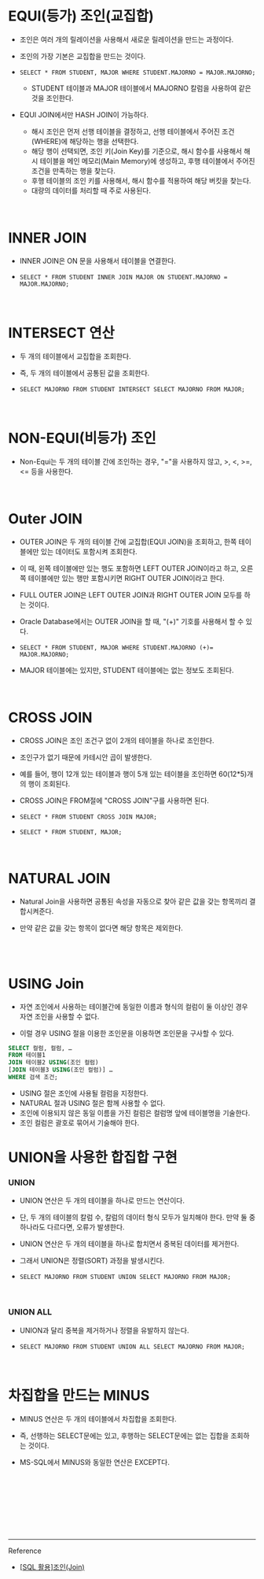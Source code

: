 # EQUI(등가) 조인(교집합)

- 조인은 여러 개의 릴레이션을 사용해서 새로운 릴레이션을 만드는 과정이다.

- 조인의 가장 기본은 교집합을 만드는 것이다.

- ``` SELECT * FROM STUDENT, MAJOR WHERE STUDENT.MAJORNO = MAJOR.MAJORNO; ```
  - STUDENT 테이블과 MAJOR 테이블에서 MAJORNO 칼럼을 사용하여 같은 것을 조인한다.
  
- EQUI JOIN에서만 HASH JOIN이 가능하다.
  - 해시 조인은 먼저 선행 테이블을 결정하고, 선행 테이블에서 주어진 조건(WHERE)에 해당하는 행을 선택한다.
  - 해당 행이 선택되면, 조인 키(Join Key)를 기준으로, 해시 함수를 사용해서 해시 테이블을 메인 메모리(Main Memory)에 생성하고, 후행 테이블에서 주어진 조건을 만족하는 행을 찾는다.
  - 후행 테이블의 조인 키를 사용해서, 해시 함수를 적용하여 해당 버킷을 찾는다.
  - 대량의 데이터를 처리할 때 주로 사용된다.

<br/>

# INNER JOIN

- INNER JOIN은 ON 문을 사용해서 테이블을 연결한다.

-  ```SELECT * FROM STUDENT INNER JOIN MAJOR ON STUDENT.MAJORNO = MAJOR.MAJORNO;```

<br/>

# INTERSECT 연산

- 두 개의 테이블에서 교집합을 조회한다.

- 즉, 두 개의 테이블에서 공통된 값을 조회한다.

- ```SELECT MAJORNO FROM STUDENT INTERSECT SELECT MAJORNO FROM MAJOR;```

<br/>

#  NON-EQUI(비등가) 조인

- Non-Equi는 두 개의 테이블 간에 조인하는 경우, "="을 사용하지 않고, >, <, >=, <= 등을 사용한다.

<br/>

# Outer JOIN

- OUTER JOIN은 두 개의 테이블 간에 교집합(EQUI JOIN)을 조회하고, 한쪽 테이블에만 있는 데이터도 포함시켜 조회한다.

- 이 때, 왼쪽 테이블에만 있는 행도 포함하면 LEFT OUTER JOIN이라고 하고, 오른쪽 테이블에만 있는 행만 포함시키면 RIGHT OUTER JOIN이라고 한다.

- FULL OUTER JOIN은 LEFT OUTER JOIN과 RIGHT OUTER JOIN 모두를 하는 것이다.

- Oracle Database에서는 OUTER JOIN을 할 때, "(+)" 기호를 사용해서 할 수 있다.

-  ```SELECT * FROM STUDENT, MAJOR WHERE STUDENT.MAJORNO (+)= MAJOR.MAJORNO;```

- MAJOR 테이블에는 있지만, STUDENT 테이블에는 없는 정보도 조회된다.

<br/>

# CROSS JOIN

- CROSS JOIN은 조인 조건구 없이 2개의 테이블을 하나로 조인한다.

- 조인구가 없기 때문에 카테시안 곱이 발생한다.

- 예를 들어, 행이 12개 있는 테이블과 행이 5개 있는 테이블을 조인하면 60(12*5)개의 행이 조회된다.

- CROSS JOIN은 FROM절에 "CROSS JOIN"구를 사용하면 된다.

- ```SELECT * FROM STUDENT CROSS JOIN MAJOR;```
-  ```SELECT * FROM STUDENT, MAJOR;```

<br/>

# NATURAL JOIN

- Natural Join을 사용하면 공통된 속성을 자동으로 찾아 같은 값을 갖는 항목끼리 결합시켜준다.
  
- 만약 같은 값을 갖는 항목이 없다면 해당 항목은 제외한다.




<br/>

<br/>

# USING Join

- 자연 조인에서 사용하는 테이블간에 동일한 이름과 형식의 컬럼이 둘 이상인 경우 자연 조인을 사용할 수 없다.

- 이럴 경우 USING 절을 이용한 조인문을 이용하면 조인문을 구사할 수 있다.

```sql
SELECT 컬럼, 컬럼, …
FROM 테이블1
JOIN 테이블2 USING(조인 컬럼)
[JOIN 테이블3 USING(조인 컬럼)] …
WHERE 검색 조건;
```

- USING 절은 조인에 사용될 컬럼을 지정한다.
- NATURAL 절과 USING 절은 함께 사용할 수 없다.
- 조인에 이용되지 않은 동일 이름을 가진 컬럼은 컬럼명 앞에 테이블명을 기술한다.
- 조인 컬럼은 괄호로 묶어서 기술해야 한다.


# UNION을 사용한 합집합 구현

### UNION

- UNION 연산은 두 개의 테이블을 하나로 만드는 연산이다.

- 단, 두 개의 테이블의 칼럼 수, 칼럼의 데이터 형식 모두가 일치해야 한다. 만약 둘 중 하나라도 다르다면, 오류가 발생한다.

- UNION 연산은 두 개의 테이블을 하나로 합치면서 중복된 데이터를 제거한다.

- 그래서 UNION은 정렬(SORT) 과정을 발생시킨다.

- ```SELECT MAJORNO FROM STUDENT UNION SELECT MAJORNO FROM MAJOR;```

<br/>

### UNION ALL

- UNION과 달리 중복을 제거하거나 정렬을 유발하지 않는다.

- ```SELECT MAJORNO FROM STUDENT UNION ALL SELECT MAJORNO FROM MAJOR;```

<br/>

# 차집합을 만드는 MINUS

- MINUS 연산은 두 개의 테이블에서 차집합을 조회한다.

- 즉, 선행하는 SELECT문에는 있고, 후행하는 SELECT문에는 없는 집합을 조회하는 것이다.

- MS-SQL에서 MINUS와 동일한 연산은 EXCEPT다.



<br/><br/><br/><br/><br/><br/><br/>


---
Reference

- [[SQL 활용]조인(Join)](https://velog.io/@yewon-july/Join)